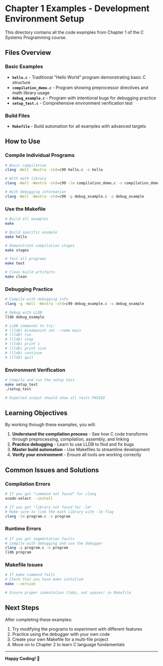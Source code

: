 # Chapter 1 Examples - Development Environment Setup

This directory contains all the code examples from Chapter 1 of the C Systems Programming course.

## Files Overview

### Basic Examples
- **`hello.c`** - Traditional "Hello World" program demonstrating basic C structure
- **`compilation_demo.c`** - Program showing preprocessor directives and math library usage
- **`debug_example.c`** - Program with intentional bugs for debugging practice
- **`setup_test.c`** - Comprehensive environment verification test

### Build Files
- **`Makefile`** - Build automation for all examples with advanced targets

## How to Use

### Compile Individual Programs
```bash
# Basic compilation
clang -Wall -Wextra -std=c99 hello.c -o hello

# With math library
clang -Wall -Wextra -std=c99 -lm compilation_demo.c -o compilation_demo

# With debugging information
clang -Wall -Wextra -std=c99 -g debug_example.c -o debug_example
```

### Use the Makefile
```bash
# Build all examples
make

# Build specific example
make hello

# Demonstrate compilation stages
make stages

# Test all programs
make test

# Clean build artifacts
make clean
```

### Debugging Practice
```bash
# Compile with debugging info
clang -g -Wall -Wextra -std=c99 debug_example.c -o debug_example

# Debug with LLDB
lldb debug_example

# LLDB commands to try:
# (lldb) breakpoint set --name main
# (lldb) run
# (lldb) step
# (lldb) print i
# (lldb) print size
# (lldb) continue
# (lldb) quit
```

### Environment Verification
```bash
# Compile and run the setup test
make setup_test
./setup_test

# Expected output should show all tests PASSED
```

## Learning Objectives

By working through these examples, you will:

1. **Understand the compilation process** - See how C code transforms through preprocessing, compilation, assembly, and linking
2. **Practice debugging** - Learn to use LLDB to find and fix bugs
3. **Master build automation** - Use Makefiles to streamline development
4. **Verify your environment** - Ensure all tools are working correctly

## Common Issues and Solutions

### Compilation Errors
```bash
# If you get "command not found" for clang
xcode-select --install

# If you get "library not found for -lm"
# Make sure to link the math library with -lm flag
clang -lm program.c -o program
```

### Runtime Errors
```bash
# If you get segmentation faults
# Compile with debugging and use the debugger
clang -g program.c -o program
lldb program
```

### Makefile Issues
```bash
# If make command fails
# Check that you have make installed
make --version

# Ensure proper indentation (tabs, not spaces) in Makefile
```

## Next Steps

After completing these examples:

1. Try modifying the programs to experiment with different features
2. Practice using the debugger with your own code
3. Create your own Makefile for a multi-file project
4. Move on to Chapter 2 to learn C language fundamentals

---

**Happy Coding! 🚀**
